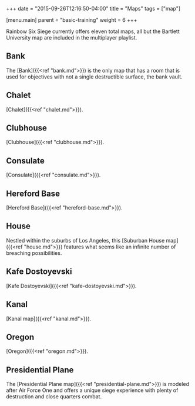 +++
date = "2015-09-26T12:16:50-04:00"
title = "Maps"
tags = ["map"]

[menu.main]
  parent = "basic-training"
  weight = 6
+++

Rainbow Six Siege currently offers eleven total maps, all but the Bartlett University map are included in the multiplayer playlist.

## Bank

The [Bank]({{<ref "bank.md">}}) is the only map that has a room that is used for objectives with not a single destructible surface, the bank vault.

## Chalet

[Chalet]({{<ref "chalet.md">}}).

## Clubhouse

[Clubhouse]({{<ref "clubhouse.md">}}).

## Consulate

[Consulate]({{<ref "consulate.md">}}).

## Hereford Base

[Hereford Base]({{<ref "hereford-base.md">}}).

## House

Nestled within the suburbs of Los Angeles, this [Suburban House map]({{<ref "house.md">}}) features what seems like an infinite number of breaching possibilities.

## Kafe Dostoyevski

[Kafe Dostoyevski]({{<ref "kafe-dostoyevski.md">}}).

## Kanal

[Kanal map]({{<ref "kanal.md">}}).

## Oregon

[Oregon]({{<ref "oregon.md">}}).

## Presidential Plane

The [Presidential Plane map]({{<ref "presidential-plane.md">}}) is modeled after Air Force One and offers a unique siege experience with plenty of destruction and close quarters combat.

